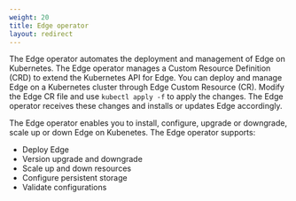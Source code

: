 ```yaml
---
weight: 20
title: Edge operator
layout: redirect
---
```


The Edge operator automates the deployment and management of Edge on Kubernetes. The Edge operator manages a Custom Resource Definition (CRD) to extend the Kubernetes API for Edge. You can deploy and manage Edge on a Kubernetes cluster through Edge Custom Resource (CR). Modify the Edge CR file and use `kubectl apply -f` to apply the changes. The Edge operator receives these changes and installs or updates Edge accordingly.

The Edge operator enables you to install, configure, upgrade or downgrade, scale up or down Edge on Kubenetes. The Edge operator supports:
- Deploy Edge
- Version upgrade and downgrade
- Scale up and down resources
- Configure persistent storage
- Validate configurations
